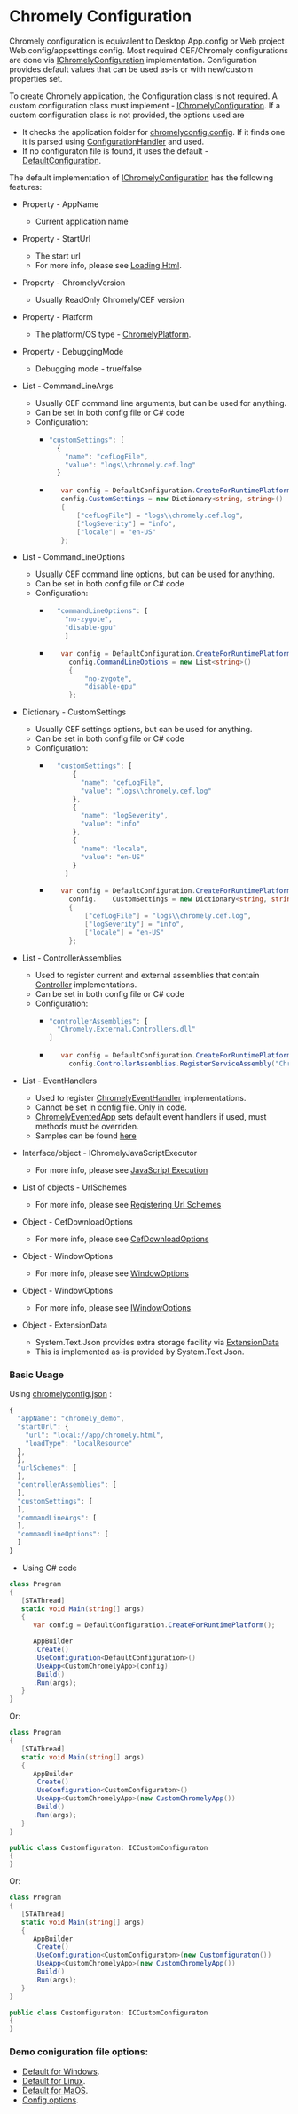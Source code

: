 # Chromely Configuration

Chromely configuration is equivalent to Desktop App.config or Web project Web.config/appsettings.config. Most required CEF/Chromely configurations are done via [IChromelyConfiguration](https://github.com/chromelyapps/Chromely/blob/master/src_5.0/Chromely.Core/Configuration/IChromelyConfiguration.cs) implementation. Configuration provides default values that can be used as-is or with new/custom properties set. 

To create Chromely application, the Configuration class is not required. A custom configuration class must implement - [IChromelyConfiguration](https://github.com/chromelyapps/Chromely/blob/master/src_5.0/Chromely.Core/Configuration/IChromelyConfiguration.cs). If a custom configuration class is not provided, the options used are

- It checks the application folder for [chromelyconfig.config](https://github.com/chromelyapps/demo-projects/blob/master/regular-chromely/CrossPlatDemo/chromelyconfig.json). If it finds one it is parsed using [ConfigurationHandler](https://github.com/chromelyapps/Chromely/blob/master/src_5.0/Chromely.Core/Configuration/ConfigurationHandler.cs) and used.
- If no configuraton file is found, it uses the default - [DefaultConfiguration](https://github.com/chromelyapps/Chromely/blob/master/src_5.0/Chromely.Core/Configuration/DefaultConfiguration.cs).

The default implementation of [IChromelyConfiguration](https://github.com/chromelyapps/Chromely/blob/master/src_5.0/Chromely.Core/Configuration/IChromelyConfiguration.cs) has the following features:


- Property - AppName
    - Current application name

 - Property - StartUrl 
    - The start url 
    - For more info, please see [Loading Html](https://github.com/chromelyapps/Chromely/blob/master/Documents/loading_html.md).

- Property - ChromelyVersion   
    - Usually ReadOnly Chromely/CEF version

- Property - Platform   
    - The platform/OS type - [ChromelyPlatform](https://github.com/chromelyapps/Chromely/blob/master/src_5.0/Chromely.Core/ChromelyPlatform.cs).

- Property - DebuggingMode  
    - Debugging mode - true/false

- List - CommandLineArgs    
    - Usually CEF command line arguments, but can be used for anything.
    - Can be set in both config file or C# code
    - Configuration:
      -   ````javascript
          "customSettings": [
            {
              "name": "cefLogFile",
              "value": "logs\\chromely.cef.log"
            }
          ````
      -  ````csharp
            var config = DefaultConfiguration.CreateForRuntimePlatform();
            config.CustomSettings = new Dictionary<string, string>()
            {
                ["cefLogFile"] = "logs\\chromely.cef.log",
                ["logSeverity"] = "info",
                ["locale"] = "en-US"
            };
          ````
       
- List - CommandLineOptions     
    - Usually CEF command line options, but can be used for anything.
    - Can be set in both config file or C# code
    - Configuration:
      -   ````javascript
            "commandLineOptions": [
              "no-zygote",
              "disable-gpu"
              ]
          ````
      -  ````csharp
            var config = DefaultConfiguration.CreateForRuntimePlatform();
              config.CommandLineOptions = new List<string>()
              {
                  "no-zygote",
                  "disable-gpu"
              };
          ````

- Dictionary - CustomSettings      
    - Usually CEF settings options, but can be used for anything.
    - Can be set in both config file or C# code
    - Configuration:
      -   ````javascript
            "customSettings": [
                {
                  "name": "cefLogFile",
                  "value": "logs\\chromely.cef.log"
                },
                {
                  "name": "logSeverity",
                  "value": "info"
                },
                {
                  "name": "locale",
                  "value": "en-US"
                }
              ]
          ````
      -  ````csharp
            var config = DefaultConfiguration.CreateForRuntimePlatform();
              config.    CustomSettings = new Dictionary<string, string>()
              {
                  ["cefLogFile"] = "logs\\chromely.cef.log",
                  ["logSeverity"] = "info",
                  ["locale"] = "en-US"
              };
          ````

- List - ControllerAssemblies      
    - Used to register current and external assemblies that contain [Controller](https://github.com/chromelyapps/Chromely/blob/master/src_5.0/Chromely.Core/Network/ChromelyController.cs) implementations.
    - Can be set in both config file or C# code
    - Configuration:
      -   ````javascript
          "controllerAssemblies": [
            "Chromely.External.Controllers.dll"
          ]
          ````
      -  ````csharp
            var config = DefaultConfiguration.CreateForRuntimePlatform();
              config.ControllerAssemblies.RegisterServiceAssembly("Chromely.External.Controllers.dll");
          ````

- List - EventHandlers       
    - Used to register [ChromelyEventHandler](https://github.com/chromelyapps/Chromely/blob/master/src_5.0/Chromely.Core/ChromelyEventHandler.cs) implementations.
    - Cannot be set in config file. Only in code.
    - [ChromelyEventedApp](https://github.com/chromelyapps/Chromely/blob/master/src_5.0/Chromely/ChromelyEventedApp.cs) sets default event handlers if used, must methods must be overriden.
    - Samples can be found [here](https://github.com/chromelyapps/Chromely/blob/master/src_5.0/Tests/Chromely.Integration.TestApp/Program.cs)

- Interface/object - IChromelyJavaScriptExecutor        
    - For more info, please see [JavaScript Execution](https://github.com/chromelyapps/Chromely/blob/master/Documents/javascript_execution.md) 

- List of objects - UrlSchemes         
    - For more info, please see [Registering Url Schemes](https://github.com/chromelyapps/Chromely/blob/master/Documents/registering_url_schemes.md) 

- Object - CefDownloadOptions         
    - For more info, please see [CefDownloadOptions](https://github.com/chromelyapps/Chromely/blob/master/src_5.0/Chromely.Core/Configuration/CefDownloadOptions.cs) 

- Object - WindowOptions          
    - For more info, please see [WindowOptions](https://github.com/chromelyapps/Chromely/blob/master/Documents/registering_url_schemes.md) 

- Object - WindowOptions          
    - For more info, please see [IWindowOptions](https://github.com/chromelyapps/Chromely/blob/master/src_5.0/Chromely.Core/Configuration/IWindowOptions.cs) 

- Object - ExtensionData       
    -  System.Text.Json provides extra storage facility via [ExtensionData](https://docs.microsoft.com/en-us/dotnet/api/system.text.json.serialization.jsonextensiondataattribute?view=netcore-3.1)
    - This is implemented as-is provided by System.Text.Json.

### Basic Usage

Using [chromelyconfig.json](https://github.com/chromelyapps/demo-projects/blob/master/regular-chromely/CrossPlatDemo/chromelyconfig.json) :

````javascript
{
  "appName": "chromely_demo",
  "startUrl": {
    "url": "local://app/chromely.html",
    "loadType": "localResource"
  },
  },
  "urlSchemes": [
  ],
  "controllerAssemblies": [
  ],
  "customSettings": [
  ],
  "commandLineArgs": [
  ],
  "commandLineOptions": [
  ]
}
````
- Using C# code

````csharp
class Program
{
   [STAThread]
   static void Main(string[] args)
   {
      var config = DefaultConfiguration.CreateForRuntimePlatform();

      AppBuilder
      .Create()
      .UseConfiguration<DefaultConfiguration>()
      .UseApp<CustomChromelyApp>(config)
      .Build()
      .Run(args);
   }
}

````

Or:

````csharp
class Program
{
   [STAThread]
   static void Main(string[] args)
   {
      AppBuilder
      .Create()
      .UseConfiguration<CustomConfiguraton>()  
      .UseApp<CustomChromelyApp>(new CustomChromelyApp())
      .Build()
      .Run(args);
   }
}

public class Customfiguraton: ICCustomConfiguraton
{
}
````

Or:

````csharp
class Program
{
   [STAThread]
   static void Main(string[] args)
   {
      AppBuilder
      .Create()
      .UseConfiguration<CustomConfiguraton>(new Customfiguraton())
      .UseApp<CustomChromelyApp>(new CustomChromelyApp())
      .Build()
      .Run(args);
   }
}

public class Customfiguraton: ICCustomConfiguraton
{
}
````

### Demo coniguration file options:
- [Default for Windows](https://github.com/chromelyapps/demo-projects/blob/master/regular-chromely/CrossPlatDemo/config/chromelyconfig_win.json).          
- [Default for Linux](https://github.com/chromelyapps/demo-projects/blob/master/regular-chromely/CrossPlatDemo/config/chromelyconfig_linux.json).         
- [Default for MaOS](https://github.com/chromelyapps/demo-projects/blob/master/regular-chromely/CrossPlatDemo/config/chromelyconfig_mac.json).   
- [Config options](https://github.com/chromelyapps/demo-projects/blob/master/regular-chromely/CrossPlatDemo/config/config_option.json).        



